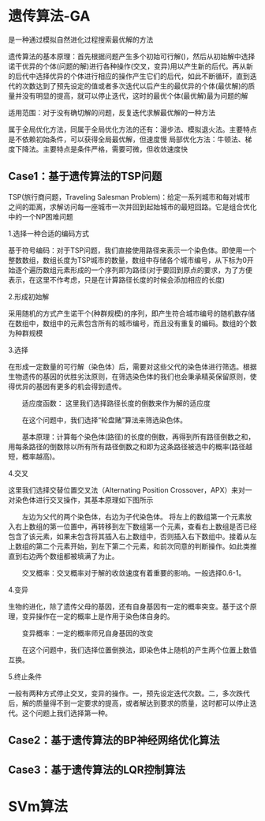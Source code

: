 # 遗传算法-GA

是一种通过模拟自然进化过程搜索最优解的方法

遗传算法的基本原理：首先根据问题产生多个初始可行解()，然后从初始解中选择诺干优异的个体(问题的解)进行各种操作(交叉，变异)用以产生新的后代。再从新的后代中选择优异的个体进行相应的操作产生它们的后代，如此不断循环，直到迭代的次数达到了预先设定的值或者多次迭代以后产生的最优异的个体(最优解)的质量并没有明显的提高，就可以停止迭代，这时的最优个体(最优解)最为问题的解

适用范围：对于没有确切解的问题，反复迭代求解最优解的一种方法

属于全局优化方法，同属于全局优化方法的还有：漫步法、模拟退火法。主要特点是不依赖初始条件，可以获得全局最优解，但速度慢
局部优化方法：牛顿法、梯度下降法。主要特点是条件严格，需要可微，但收敛速度快
  
## Case1：基于遗传算法的TSP问题

TSP(旅行商问题，Traveling Salesman Problem)：给定一系列城市和每对城市之间的距离，求解访问每一座城市一次并回到起始城市的最短回路。它是组合优化中的一个NP困难问题

1.选择一种合适的编码方式

基于符号编码：对于TSP问题，我们直接使用路径来表示一个染色体。即使用一个整数数组，数组长度为TSP城市的数量，数组中存储各个城市编号，从下标为0开始逐个遍历数组元素形成的一个序列即为路径(对于要回到原点的要求，为了方便表示，在这里不作考虑，只是在计算路径长度的时候会添加相应的长度)

2.形成初始解

采用随机的方式产生诺干个(种群规模)的序列，即产生符合城市编号的随机数存储在数组中，数组中的元素包含所有的城市编号，而且没有重复的编码。数组的个数为种群规模

3.选择

在形成一定数量的可行解（染色体）后，需要对这些父代的染色体进行筛选。根据生物遗传的基因的优胜劣汰原则，在筛选染色体的我们也会秉承精英保留原则，使得优异的基因有更多的机会得到遗传。

　　适应度函数： 这里我们选择路径长度的倒数来作为解的适应度

　　在这个问题中，我们选择“轮盘赌”算法来筛选染色体。

　　基本原理：计算每个染色体(路径)的长度的倒数，再得到所有路径倒数之和，用每条路径的倒数除以所有所有路径倒数之和即为这条路径被选中的概率(路径越短，概率越高)。
  
4.交叉

这里我们选择交替位置交叉法（Alternating Position Crossover，APX）来对一对染色体进行交叉操作，其基本原理如下图所示

　　左边为父代的两个染色体，右边为子代染色体。 将左上的数组第一个元素放入右上数组的第一位置中，再转移到左下数组第一个元素，查看右上数组是否已经包含了该元素，如果未包含将其插入右上数组中，否则插入右下数组中。接着从左上数组的第二个元素开始，到左下第二个元素，和前次同意的判断操作。如此类推直到右边两个数组都被填满了为止。

　　交叉概率：交叉概率对于解的收敛速度有着重要的影响。一般选择0.6-1。

4.变异

生物的进化，除了遗传父母的基因，还有自身基因有一定的概率突变。基于这个原理，变异操作在一定的概率上是作用于染色体自身的。

　　变异概率：一定的概率师兄自身基因的改变

　　在这个问题中，我们选择位置倒换法，即染色体上随机的产生两个位置上数值互换。
  
5.终止条件

一般有两种方式停止交叉，变异的操作。一，预先设定迭代次数。二，多次跌代后，解的质量得不到一定要求的提高，或者解达到要求的质量，这时都可以停止迭代。这个问题上我们选择第一种。

## Case2：基于遗传算法的BP神经网络优化算法

## Case3：基于遗传算法的LQR控制算法

# SVm算法


